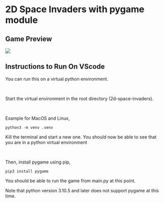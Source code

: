 # 2D Space Invaders with pygame module

## Game Preview
![](source-code/images/sample-screenshot.png)

## Instructions to Run On VScode

<p>You can run this on a virtual python environment.</p>
<br/>
<p>Start the virtual environment in the root directory (2d-space-invaders).</p>
<br/>
<p>Example for MacOS and Linux,</p>

```
python3 -m venv .venv
```

<p>Kill the terminal and start a new one.
You should now be able to see that you are in a python virtual environment</p>
<br/>
<p>Then, install pygame using pip,<p>

```
pip3 install pygame
```

<p>You should be able to run the game from  main.py at this point.

Note that python version 3.10.5 and later does not support pygame at this time.</p>







